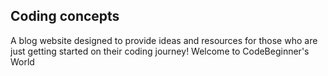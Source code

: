 ## Coding concepts

A blog website designed to provide ideas and resources for those who are just getting started on their coding journey!
Welcome to CodeBeginner's World
